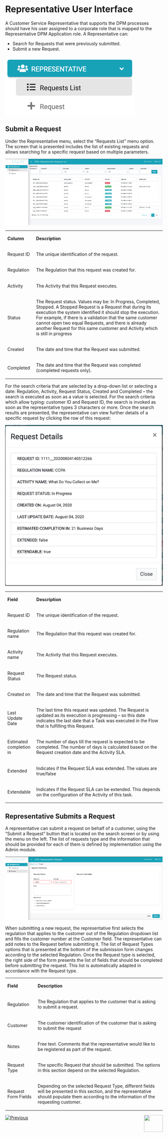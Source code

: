 # Representative User Interface

A Customer Service Representative that supports the DPM processes should have his user assigned to a corporate role that is mapped to the Representative DPM Application role. 
A Representative can:

- Search for Requests that were previously submitted.
- Submit a new Request. 

 ![image](images/Figure_32_Representative_menu.png)

## Submit a Request

Under the Representative menu, select the “Requests List” menu option. The screen that is presented includes the list of existing requests and allows searching for a specific request based on multiple parameters.

![](images/Figure_33_Representative_Search_Request.png)

<table>
<tbody>
<tr>
<td width="85">
<p><strong>Column</strong></p>
</td>
<td width="815">
<p><strong>Description</strong></p>
</td>
</tr>
<tr>
<td width="85">
<p>Request ID</p>
</td>
<td width="815">
<p>The unique identification of the request.</p>
</td>
</tr>
<tr>
<td width="85">
<p>Regulation</p>
</td>
<td width="815">
<p>The Regulation that this request was created for.</p>
</td>
</tr>
<tr>
<td width="85">
<p>Activity</p>
</td>
<td width="815">
<p>The Activity that this Request executes.</p>
</td>
</tr>
<tr>
<td width="85">
<p>Status</p>
</td>
<td width="815">
<p>The Request status. Values may be: In Progress, Completed, Stopped. A Stopped Request is a Request that during its execution the system identified it should stop the execution. For example, if there is a validation that the same customer cannot open two equal Requests, and there is already another Request for this same customer and Activity which is still in progress</p>
</td>
</tr>
<tr>
<td width="85">
<p>Created</p>
</td>
<td width="815">
<p>The date and time that the Request was submitted.</p>
</td>
</tr>
<tr>
<td width="85">
<p>Completed</p>
</td>
<td width="815">
<p>The date and time that the Request was completed (completed requests only).</p>
</td>
</tr>
</tbody>
</table>


For the search criteria that are selected by a drop-down list or selecting a date: Regulation, Activity, Request Status, Created and Completed – the search is executed as soon as a value is selected. 
For the search criteria which allow typing: customer ID and Request ID, the search is invoked as soon as the representative types 3 characters or more. 
Once the search results are presented, the representative can view further details of a specific request by clicking the row of this request:

![](images/Figure_34_Request_Details.png)

<table>
<tbody>
<tr>
<td width="85">
<p><strong>Field</strong></p>
</td>
<td width="815">
<p><strong>Description</strong></p>
</td>
</tr>
<tr>
<td width="85">
<p>Request ID</p>
</td>
<td width="815">
<p>The unique identification of the request.</p>
</td>
</tr>
<tr>
<td width="85">
<p>Regulation name</p>
</td>
<td width="815">
<p>The Regulation that this request was created for.</p>
</td>
</tr>
<tr>
<td width="85">
<p>Activity name</p>
</td>
<td width="815">
<p>The Activity that this Request executes.</p>
</td>
</tr>
<tr>
<td width="85">
<p>Request Status</p>
</td>
<td width="815">
<p>The Request status.</p>
</td>
</tr>
<tr>
<td width="85">
<p>Created on</p>
</td>
<td width="815">
<p>The date and time that the Request was submitted.</p>
</td>
</tr>
<tr>
<td width="85">
<p>Last Update Date</p>
</td>
<td width="815">
<p>The last time this request was updated. The Request is updated as its execution is progressing &ndash; so this date indicates the last date that a Task was executed in the Flow that is fulfilling this Request.</p>
</td>
</tr>
<tr>
<td width="85">
<p>Estimated completion in</p>
</td>
<td width="815">
<p>The number of days till the request is expected to be completed. The number of days is calculated based on the Request creation date and the Activity SLA.</p>
</td>
</tr>
<tr>
<td width="85">
<p>Extended</p>
</td>
<td width="815">
<p>Indicates if the Request SLA was extended. The values are true/false</p>
</td>
</tr>
<tr>
<td width="85">
<p>Extendable</p>
</td>
<td width="815">
<p>Indicates if the Request SLA can be extended. This depends on the configuration of the Activity of this task.</p>
</td>
</tr>
</tbody>
</table>


 ## Representative Submits a Request

A representative can submit a request on behalf of a customer, using the “Submit a Request” button that is located on the search screen or by using the menu on the left. The list of requests type and the information that should be provided for each of them is defined by implementation using the Admin module.

![](images/Figure_35_Representative_submits_a_new_Request.png)

When submitting a new request, the representative first selects the regulation that applies to the customer out of the Regulation dropdown list and fills the customer number at the Customer field. 
The representative can add notes to the Request before submitting it. 
The list of Request Types options that is presented at the bottom of the submission form changes according to the selected Regulation.
Once the Request type is selected, the right side of the form presents the list of fields that should be completed before submitting the request. This list is automatically adapted in accordance with the Request type.

<table>
<tbody>
<tr>
<td width="85">
<p><strong>Field</strong></p>
</td>
<td width="443">
<p><strong>Description</strong></p>
</td>
</tr>
<tr>
<td width="85">
<p>Regulation</p>
</td>
<td width="443">
<p>The Regulation that applies to the customer that is asking to submit a request.</p>
</td>
</tr>
<tr>
<td width="85">
<p>Customer</p>
</td>
<td width="443">
<p>The customer identification of the customer that is asking to submit the request</p>
</td>
</tr>
<tr>
<td width="85">
<p>Notes</p>
</td>
<td width="443">
<p>Free text. Comments that the representative would like to be registered as part of the request.</p>
</td>
</tr>
<tr>
<td width="85">
<p>Request Type</p>
</td>
<td width="443">
<p>The specific Request that should be submitted. The options in this section depend on the selected Regulation.</p>
</td>
</tr>
<tr>
<td width="85">
<p>Request Form Fields</p>
</td>
<td width="443">
<p>Depending on the selected Request Type, different fields will be presented in this section, and the representative should populate them according to the information of the requesting customer.</p>
</td>
</tr>
</tbody>
</table>

[![Previous](/articles/images/Previous.png)](/articles/00_DPM_User_Guide/04_3_Roles_Management.md)[<img align="right" width="60" height="54" src="/articles/images/Next.png">](/articles/00_DPM_User_Guide/06_customer_direct_requests.md)

